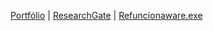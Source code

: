 [Portfólio](https://bolitto.github.io/)
| [ResearchGate](https://www.researchgate.net/profile/Walter-Carvalho-3)
| [Refuncionaware.exe](https://refuncionaware.github.io/)
